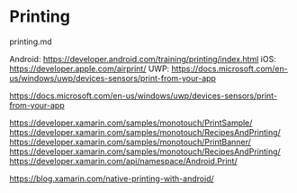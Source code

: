 # Printing

printing.md


Android: https://developer.android.com/training/printing/index.html
iOS: https://developer.apple.com/airprint/
UWP: https://docs.microsoft.com/en-us/windows/uwp/devices-sensors/print-from-your-app

https://docs.microsoft.com/en-us/windows/uwp/devices-sensors/print-from-your-app

https://developer.xamarin.com/samples/monotouch/PrintSample/
https://developer.xamarin.com/samples/monotouch/RecipesAndPrinting/
https://developer.xamarin.com/samples/monotouch/PrintBanner/
https://developer.xamarin.com/samples/monotouch/RecipesAndPrinting/
https://developer.xamarin.com/api/namespace/Android.Print/

https://blog.xamarin.com/native-printing-with-android/


